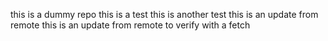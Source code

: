 this is a dummy repo
this is a test
this is another test
this is an update from remote
this is an update from remote to verify with a fetch
